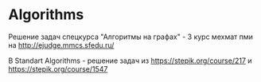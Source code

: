 # Algorithms

Решение задач спецкурса "Алгоритмы на графах" - 3 курс мехмат пми на http://ejudge.mmcs.sfedu.ru/

В Standart Algorithms - решение задач из https://stepik.org/course/217 и https://stepik.org/course/1547
